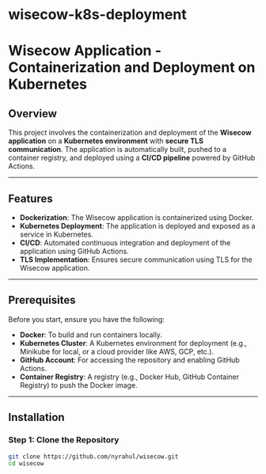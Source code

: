 # wisecow-k8s-deployment
# Wisecow Application - Containerization and Deployment on Kubernetes

## Overview

This project involves the containerization and deployment of the **Wisecow application** on a **Kubernetes environment** with **secure TLS communication**. The application is automatically built, pushed to a container registry, and deployed using a **CI/CD pipeline** powered by GitHub Actions.

---

## Features

- **Dockerization**: The Wisecow application is containerized using Docker.
- **Kubernetes Deployment**: The application is deployed and exposed as a service in Kubernetes.
- **CI/CD**: Automated continuous integration and deployment of the application using GitHub Actions.
- **TLS Implementation**: Ensures secure communication using TLS for the Wisecow application.

---

## Prerequisites

Before you start, ensure you have the following:

- **Docker**: To build and run containers locally.
- **Kubernetes Cluster**: A Kubernetes environment for deployment (e.g., Minikube for local, or a cloud provider like AWS, GCP, etc.).
- **GitHub Account**: For accessing the repository and enabling GitHub Actions.
- **Container Registry**: A registry (e.g., Docker Hub, GitHub Container Registry) to push the Docker image.

---

## Installation

### Step 1: Clone the Repository

```bash
git clone https://github.com/nyrahul/wisecow.git
cd wisecow
